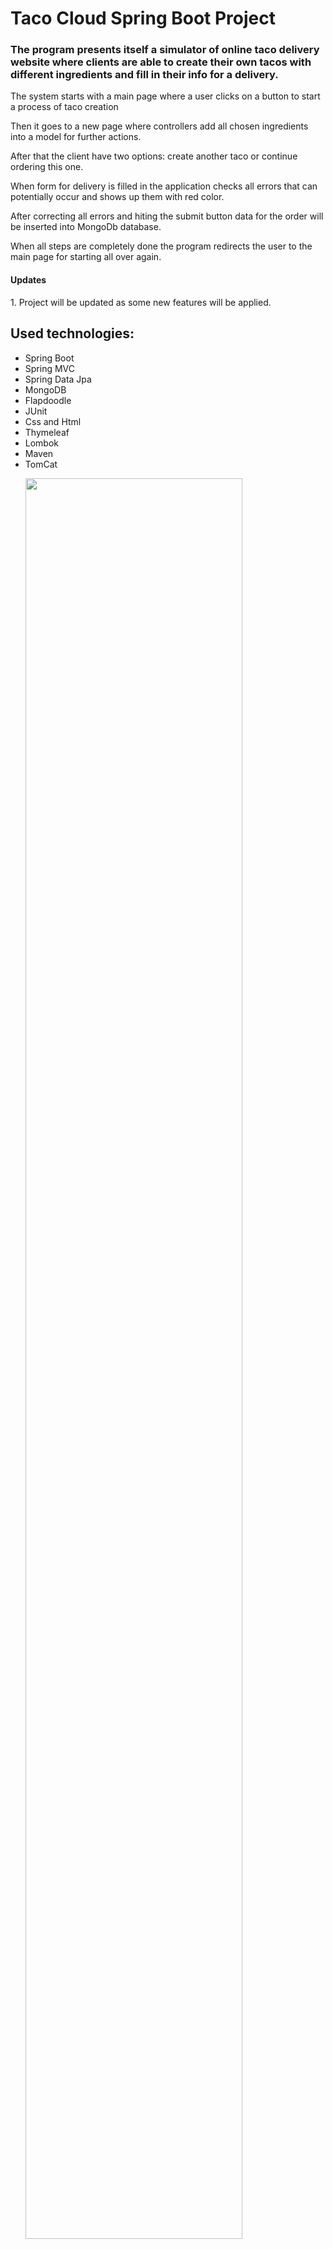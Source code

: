 <h1 align="left">Taco Cloud Spring Boot Project</h1>
<h3 align="left">The program presents itself a simulator of online taco delivery website where clients are able to create their own tacos with different ingredients and
fill in their info for a delivery.</h3>
<p align="left">The system starts with a main page where a user clicks on a button to start a process of taco creation</p>
<p align="left">Then it goes to a new page where controllers add all chosen ingredients into a model for further actions.</p>
<p align="left">After that the client have two options: create another taco or continue ordering this one.</p>
<p align="left">When form for delivery is filled in the application checks all errors that can potentially occur and shows up them with red color.</p>
<p align="left">After correcting all errors and hiting the submit button data for the order will be inserted into MongoDb database.</p>
<p align="left">When all steps are completely done the program redirects the user to the main page for starting all over again.</p>
<h4 align="left">Updates</h4>
<p align="left">1. Project will be updated as some new features will be applied.</p>
<h2 align="left">Used technologies:</h2>
<ul><li>Spring Boot</li>
<li>Spring MVC</li>
<li>Spring Data Jpa</li>
<li>MongoDB</li>
<li>Flapdoodle</li>
<li>JUnit</li>
<li>Css and Html</li>
<li>Thymeleaf</li>
<li>Lombok</li>
<li>Maven</li>
<li>TomCat</li>
</p>
<p align="left">
  <img src="https://user-images.githubusercontent.com/67174823/197652233-2db68b2a-6d08-48d3-85e1-f4338625a8f0.jpg" width="85%">
  <img src="https://user-images.githubusercontent.com/67174823/197652285-6acd5143-48e7-44e2-a753-c32afe3d8cbb.jpg" width="85%">
  <img src="https://user-images.githubusercontent.com/67174823/197652316-b88aae26-337b-4742-9ad2-c5daf719b750.jpg" width="85%">
  <img src="https://user-images.githubusercontent.com/67174823/197652367-bf3f9bb8-21d6-476a-8dfb-570cb98e9700.jpg" width="85%">
   <img src="https://user-images.githubusercontent.com/67174823/197652544-b054dcb6-476a-49f6-a9da-dfe90342685b.png" width="85%">
</p>

